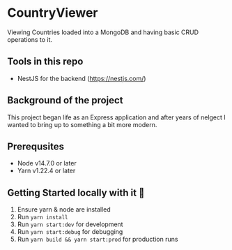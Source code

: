 CountryViewer
============
Viewing Countries loaded into a MongoDB and having basic CRUD operations to it. 


## Tools in this repo 
- NestJS for the backend (https://nestjs.com/)

## Background of the project 
This project began life as an Express application and after years of nelgect I wanted to bring up to something a bit more modern. 

## Prerequsites 
- Node v14.7.0 or later
- Yarn v1.22.4 or later 

## Getting Started locally with it 🚀
1. Ensure yarn & node are installed 
2. Run `yarn install`
3. Run `yarn start:dev` for development
4. Run `yarn start:debug` for debugging 
5. Run `yarn build && yarn start:prod` for production runs 
